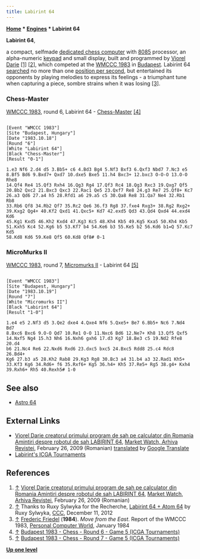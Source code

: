 ```yaml
---
title: Labirint 64
---
```

**[Home](Home "Home") \* [Engines](Engines "Engines") \* Labirint 64**


**Labirint 64**,  

a compact, selfmade [dedicated chess computer](Dedicated_Chess_Computers "Dedicated Chess Computers") with [8085](8080 "8080") processor, an alpha-numeric [keypad](https://en.wikipedia.org/wiki/Keypad) and small display, built and programmed by [Viorel Darie](Viorel_Darie "Viorel Darie") <a id="cite-note-1" href="#cite-ref-1">[1]</a> <a id="cite-note-2" href="#cite-ref-2">[2]</a>, which competed at the [WMCCC 1983](WMCCC_1983 "WMCCC 1983") in [Budapest](https://en.wikipedia.org/wiki/Budapest). Labirint 64 [searched](Search "Search") no more than one [position per second](Nodes_per_Second "Nodes per Second"), but entertained its opponents by playing melodies to express its feelings - a triumphant tune when capturing a piece, sombre strains when it was losing <a id="cite-note-3" href="#cite-ref-3">[3]</a>.



### Chess-Master


[WMCCC 1983](WMCCC_1983 "WMCCC 1983"), round 6, Labirint 64 - [Chess-Master](Chess-Master "Chess-Master") <a id="cite-note-4" href="#cite-ref-4">[4]</a>




```

[Event "WMCCC 1983"]
[Site "Budapest, Hungary"]
[Date "1983.10.18"]
[Round "6"]
[White "Labirint 64"]
[Black "Chess-Master"]
[Result "0-1"]

1.e3 Nf6 2.d4 d5 3.Bb5+ c6 4.Bd3 Bg4 5.Nf3 Bxf3 6.Qxf3 Nbd7 7.Nc3 e5 
8.Bf5 Bd6 9.Bxd7+ Qxd7 10.dxe5 Bxe5 11.h4 Bxc3+ 12.bxc3 O-O-O 13.O-O Rhe8 
14.Qf4 Re4 15.Qf3 Rxh4 16.Qg3 Rg4 17.Qf3 Rc4 18.Qg3 Rxc3 19.Qxg7 Qf5 
20.Bb2 Qxc2 21.Bxc3 Qxc3 22.Rac1 Qe5 23.Qxf7 Re8 24.g3 Re7 25.Qf8+ Kc7 
26.a3 Qd6 27.a4 h5 28.Rfd1 a6 29.a5 c5 30.Qa8 Re8 31.Qa7 Ne4 32.Rb1 Rb8 
33.Rb6 Qf8 34.Rb2 Qf7 35.Rc2 Qe6 36.f3 Rg8 37.fxe4 Rxg3+ 38.Rg2 Rxg2+ 
39.Kxg2 Qg4+ 40.Kf2 Qxd1 41.Qxc5+ Kd7 42.exd5 Qd3 43.Qd4 Qxd4 44.exd4 Kd6 
45.Kg1 Kxd5 46.Kh2 Kxd4 47.Kg3 Kc5 48.Kh4 Kb5 49.Kg5 Kxa5 50.Kh4 Kb5 
51.Kxh5 Kc4 52.Kg6 b5 53.Kf7 b4 54.Ke6 b3 55.Ke5 b2 56.Kd6 b1=Q 57.Kc7 Kd5 
58.Kd8 Kd6 59.Ke8 Qf5 60.Kd8 Qf8# 0-1 

```

### MicroMurks II


[WMCCC 1983](WMCCC_1983 "WMCCC 1983"), round 7, [Micromurks II](MicroMurks "MicroMurks") - Labirint 64 <a id="cite-note-5" href="#cite-ref-5">[5]</a>




```

[Event "WMCCC 1983"]
[Site "Budapest, Hungary"]
[Date "1983.10.19"]
[Round "7"]
[White "Micromurks II"]
[Black "Labirint 64"]
[Result "1-0"]

1.e4 e5 2.Nf3 d5 3.Qe2 dxe4 4.Qxe4 Nf6 5.Qxe5+ Be7 6.Bb5+ Nc6 7.Nd4 Bd7 
8.Bxc6 Bxc6 9.O-O Qd7 10.Re1 O-O 11.Nxc6 Bd6 12.Ne7+ Kh8 13.Qf5 Qxf5 
14.Nxf5 Ng4 15.h3 Nh6 16.Nxh6 gxh6 17.d3 Kg7 18.Be3 c5 19.Nd2 Rfe8 20.d4 
b6 21.Nc4 Re6 22.Nxd6 Rxd6 23.dxc5 bxc5 24.Bxc5 Rdd8 25.c4 Rdc8 26.Bd4+ 
Kg6 27.b3 a5 28.Kh2 Rab8 29.Kg3 Rg8 30.Bc3 a4 31.b4 a3 32.Rad1 Kh5+ 
33.Kf3 Kg6 34.Rd6+ f6 35.Rxf6+ Kg5 36.h4+ Kh5 37.Re5+ Rg5 38.g4+ Kxh4 
39.Rxh6+ Rh5 40.Rexh5# 1-0 

```

## See also


* [Astro 64](Astro_64 "Astro 64")


## External Links


* [Viorel Darie creatorul primului program de sah pe calculator din Romania Amintiri despre robotul de sah LABIRINT 64](http://www.marketwatch.ro/articol/4372/Viorel_Darie_creatorul_primului_program_de_sah_pe_calculator_din_Romania_Amintiri_despre_robotul_de_sah_LABIRINT_64/), [Market Watch, Arhiva Revistei](http://www.marketwatch.ro/), February 26, 2009 (Romanian) [translated](http://translate.google.com/translate?sl=ro&tl=en&js=n&prev=_t&hl=de&ie=UTF-8&eotf=1&u=http%3A%2F%2Fwww.marketwatch.ro%2Farticol%2F4372%2FViorel_Darie_creatorul_primului_program_de_sah_pe_calculator_din_Romania_Amintiri_despre_robotul_de_sah_LABIRINT_64%2F) by [Google Translate](https://en.wikipedia.org/wiki/Google_Translate)
* [Labirint's ICGA Tournaments](https://www.game-ai-forum.org/icga-tournaments/program.php?id=482)


## References


1. <a id="cite-ref-1" href="#cite-note-1">↑</a> [Viorel Darie creatorul primului program de sah pe calculator din Romania Amintiri despre robotul de sah LABIRINT 64](http://www.marketwatch.ro/articol/4372/Viorel_Darie_creatorul_primului_program_de_sah_pe_calculator_din_Romania_Amintiri_despre_robotul_de_sah_LABIRINT_64/), [Market Watch, Arhiva Revistei](http://www.marketwatch.ro/), February 26, 2009 (Romanian)
2. <a id="cite-ref-2" href="#cite-note-2">↑</a> Thanks to Ruxy Sylwyka for the Recherche, [Labirint 64 + Atom 64](http://www.talkchess.com/forum/viewtopic.php?t=46377) by Ruxy Sylwyka, [CCC](CCC "CCC"), December 11, 2012
3. <a id="cite-ref-3" href="#cite-note-3">↑</a> [Frederic Friedel](Frederic_Friedel "Frederic Friedel") (**1984**). *Move from the East*. Report of the WMCCC 1983, [Personal Computer World](Personal_Computer_World "Personal Computer World"), January 1984
4. <a id="cite-ref-4" href="#cite-note-4">↑</a> [Budapest 1983 - Chess - Round 6 - Game 5 (ICGA Tournaments)](https://www.game-ai-forum.org/icga-tournaments/round.php?tournament=66&round=6&id=5)
5. <a id="cite-ref-5" href="#cite-note-5">↑</a> [Budapest 1983 - Chess - Round 7 - Game 5 (ICGA Tournaments)](https://www.game-ai-forum.org/icga-tournaments/round.php?tournament=66&round=7&id=5)

**[Up one level](Engines "Engines")**







 
